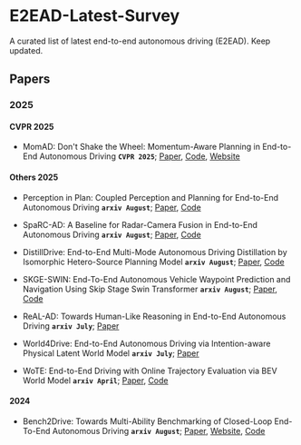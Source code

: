 # E2EAD-Latest-Survey
A curated list of latest end-to-end autonomous driving (E2EAD). Keep updated. 

## Papers
### 2025

#### CVPR 2025
* MomAD: Don't Shake the Wheel: Momentum-Aware Planning in End-to-End Autonomous Driving __`CVPR 2025`__; [Paper](https://arxiv.org/abs/2503.03125), [Code](https://github.com/adept-thu/MomAD), [Website](https://4dvlab.github.io/project_page/realad)

#### Others 2025
* Perception in Plan: Coupled Perception and Planning for End-to-End Autonomous Driving __`arxiv August`__; [Paper](https://arxiv.org/pdf/2508.11488), [Code](https://github.com/fudan-zvg/VeteranAD)

* SpaRC-AD: A Baseline for Radar-Camera Fusion in End-to-End Autonomous Driving __`arxiv August`__; [Paper](https://arxiv.org/pdf/2508.10567), [Code](https://phi-wol.github.io/sparcad/)
* DistillDrive: End-to-End Multi-Mode Autonomous Driving Distillation by Isomorphic Hetero-Source Planning Model __`arxiv August`__; [Paper](https://arxiv.org/pdf/2508.05402), [Code](https://github.com/YuruiAI/DistillDrive)
* SKGE-SWIN: End-To-End Autonomous Vehicle Waypoint Prediction and Navigation Using Skip Stage Swin Transformer  __`arxiv August`__; [Paper](https://arxiv.org/abs/2508.20762), [Code](https://github.com/fachrinnk4869/skge-swin)
* ReAL-AD: Towards Human-Like Reasoning in End-to-End Autonomous Driving  __`arxiv July`__; [Paper](https://arxiv.org/pdf/2507.12499)
* World4Drive: End-to-End Autonomous Driving via Intention-aware Physical Latent World Model __`arxiv July`__; [Paper](https://arxiv.org/abs/2507.00603)
* WoTE: End-to-End Driving with Online Trajectory Evaluation via BEV World Model __`arxiv April`__; [Paper](https://arxiv.org/abs/2504.01941), [Code](https://github.com/liyingyanUCAS/WoTE)

#### 2024
* Bench2Drive: Towards Multi-Ability Benchmarking of Closed-Loop End-To-End Autonomous Driving __`arxiv August`__; [Paper](https://arxiv.org/pdf/2406.03877), [Website](https://thinklab-sjtu.github.io/Bench2Drive/), [Code](https://github.com/Thinklab-SJTU/Bench2Drive)
